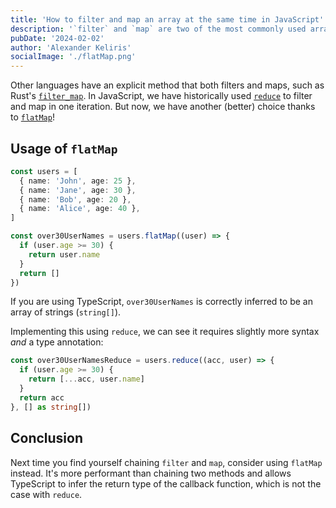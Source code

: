```yaml
---
title: 'How to filter and map an array at the same time in JavaScript'
description: '`filter` and `map` are two of the most commonly used array methods in JavaScript. But what if you want to filter and map in one iteration?'
pubDate: '2024-02-02'
author: 'Alexander Keliris'
socialImage: './flatMap.png'
---
```


Other languages have an explicit method that both filters and maps, such as Rust's [`filter_map`](https://doc.rust-lang.org/std/iter/trait.Iterator.html#method.filter_map). In JavaScript, we have historically used [`reduce`](https://developer.mozilla.org/en-US/docs/Web/JavaScript/Reference/Global_Objects/Array/Reduce) to filter and map in one iteration. But now, we have another (better) choice thanks to [`flatMap`](https://developer.mozilla.org/en-US/docs/Web/JavaScript/Reference/Global_Objects/Array/flatMap)!

## Usage of `flatMap`

```ts
const users = [
  { name: 'John', age: 25 },
  { name: 'Jane', age: 30 },
  { name: 'Bob', age: 20 },
  { name: 'Alice', age: 40 },
]

const over30UserNames = users.flatMap((user) => {
  if (user.age >= 30) {
    return user.name
  }
  return []
})
```

If you are using TypeScript, `over30UserNames` is correctly inferred to be an array of strings (`string[]`).

Implementing this using `reduce`, we can see it requires slightly more syntax _and_ a type annotation:

```ts
const over30UserNamesReduce = users.reduce((acc, user) => {
  if (user.age >= 30) {
    return [...acc, user.name]
  }
  return acc
}, [] as string[])
```

## Conclusion

Next time you find yourself chaining `filter` and `map`, consider using `flatMap` instead. It's more performant than chaining two methods and allows TypeScript to infer the return type of the callback function, which is not the case with `reduce`.
